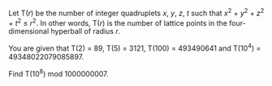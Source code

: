 <p>Let T(<var>r</var>) be the number of integer quadruplets <var>x</var>, <var>y</var>, <var>z</var>, <var>t</var> such that <var>x</var><sup>2</sup> + <var>y</var><sup>2</sup> + <var>z</var><sup>2</sup> + <var>t</var><sup>2</sup> ≤ <var>r</var><sup>2</sup>. In other words, T(<var>r</var>) is the number of lattice points in the four-dimensional hyperball of radius <var>r</var>.</p>

<p>You are given that T(2) = 89, T(5) = 3121, T(100) = 493490641 and T(10<sup>4</sup>) = 49348022079085897.</p>

<p>Find T(10<sup>8</sup>) mod 1000000007.</p>

